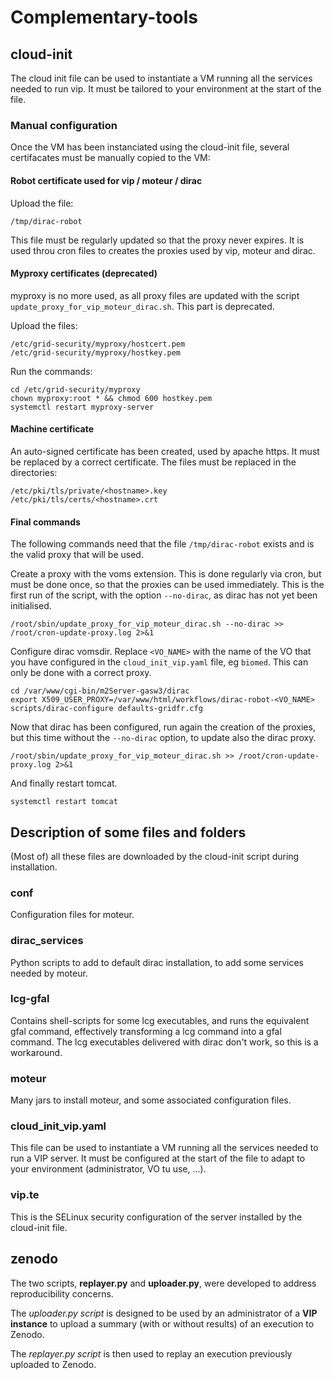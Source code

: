# Complementary-tools

## cloud-init

The cloud init file can be used to instantiate a VM running all the
services needed to run vip.  It must be tailored to your environment
at the start of the file.

### Manual configuration

Once the VM has been instanciated using the cloud-init file, several
certifacates must be manually copied to the VM:

#### Robot certificate used for vip / moteur / dirac

Upload the file:
```shell
/tmp/dirac-robot
```

This file must be regularly updated so that the proxy never expires.
It is used throu cron files to creates the proxies used by vip, moteur
and dirac.

#### Myproxy certificates (deprecated)

myproxy is no more used, as all proxy files are updated with the
script `update_proxy_for_vip_moteur_dirac.sh`.  This part is
deprecated.

Upload the files:
```shell
/etc/grid-security/myproxy/hostcert.pem
/etc/grid-security/myproxy/hostkey.pem
```

Run the commands:
```shell
cd /etc/grid-security/myproxy
chown myproxy:root * && chmod 600 hostkey.pem
systemctl restart myproxy-server
```

#### Machine certificate

An auto-signed certificate has been created, used by apache https.  It
must be replaced by a correct certificate.  The files must be replaced
in the directories:
```shell
/etc/pki/tls/private/<hostname>.key
/etc/pki/tls/certs/<hostname>.crt
```

#### Final commands

The following commands need that the file `/tmp/dirac-robot` exists
and is the valid proxy that will be used.

Create a proxy with the voms extension.  This is done regularly via
cron, but must be done once, so that the proxies can be used
immediately.  This is the first run of the script, with the option
`--no-dirac`, as dirac has not yet been initialised.
```shell
/root/sbin/update_proxy_for_vip_moteur_dirac.sh --no-dirac >> /root/cron-update-proxy.log 2>&1
```

Configure dirac vomsdir.  Replace `<VO_NAME>` with the name of the VO
that you have configured in the `cloud_init_vip.yaml` file, eg
`biomed`.  This can only be done with a correct proxy.
```shell
cd /var/www/cgi-bin/m2Server-gasw3/dirac
export X509_USER_PROXY=/var/www/html/workflows/dirac-robot-<VO_NAME>
scripts/dirac-configure defaults-gridfr.cfg
```

Now that dirac has been configured, run again the creation of the
proxies, but this time without the `--no-dirac` option, to update also
the dirac proxy.
```shell
/root/sbin/update_proxy_for_vip_moteur_dirac.sh >> /root/cron-update-proxy.log 2>&1
```

And finally restart tomcat.
```shell
systemctl restart tomcat
```

## Description of some files and folders

(Most of) all these files are downloaded by the cloud-init script
during installation.

### conf

Configuration files for moteur.

### dirac_services

Python scripts to add to default dirac installation, to add some
services needed by moteur.

### lcg-gfal

Contains shell-scripts for some lcg executables, and runs the
equivalent gfal command, effectively transforming a lcg command into a
gfal command.  The lcg executables delivered with dirac don't work, so
this is a workaround.

### moteur

Many jars to install moteur, and some associated configuration files.

### cloud_init_vip.yaml

This file can be used to instantiate a VM running all the services
needed to run a VIP server.  It must be configured at the start of the
file to adapt to your environment (administrator, VO tu use, …).

### vip.te

This is the SELinux security configuration of the server installed by
the cloud-init file.

## zenodo
The two scripts, **replayer.py** and **uploader.py**, were developed to address reproducibility concerns.

The *uploader.py script* is designed to be used by an administrator of a **VIP instance** to upload a summary (with or without results) of an execution to Zenodo.

The *replayer.py script* is then used to replay an execution previously uploaded to Zenodo.